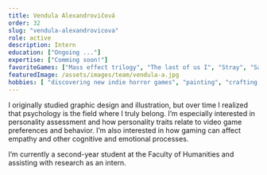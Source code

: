 ```yaml
---
title: Vendula Alexandrovičová
order: 32
slug: "vendula-alexandrovicova"
role: active
description: Intern
education: ["Ongoing ..."]
expertise: ["Comming soon!"]
favoriteGames: ["Mass effect trilogy", "The last of us I", "Stray", "Sally face"]
featuredImage: /assets/images/team/vendula-a.jpg
hobbies: [ "discovering new indie horror games", "painting", "crafting jewelry"]
---
```


I originally studied graphic design and illustration, but over time I realized that psychology is the field where I truly belong. I’m especially interested in personality assessment and how personality traits relate to video game preferences and behavior. I’m also interested in how gaming can affect empathy and other cognitive and emotional processes.

I’m currently a second-year student at the Faculty of Humanities and assisting with research as an intern.